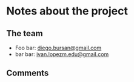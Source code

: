 # Notes about the project

## The team

- Foo bar: diego.bursan@gmail.com
- bar bar: ivan.lopezm.edu@gmail.com

## Comments